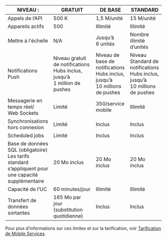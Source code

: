 
| NIVEAU : | GRATUIT | DE BASE | STANDARD |
|----|----|----|----|
| Appels de l’API | 500 K | 1,5 M/unité | 15 M/unité |
| Appareils actifs | 500 | Illimité | Illimité |
| Mettre à l'échelle | N/A | Jusqu’à 6 unités | Nombre illimité d’unités |
| Notifications Push | Niveau gratuit de notifications Hubs inclus, jusqu’à 1 million de pushes | Niveau de base de notifications Hubs inclus, jusqu’à 10 millions de pushes | Niveau Standard de notifications Hubs inclus, jusqu’à 10 millions de pushes |
| Messagerie en temps réel/<br/>Web Sockets | Limité | 350/service mobile | Illimité |
| Synchronisations hors connexion | Limité | Inclus | Inclus |
| Scheduled jobs | Limité | Inclus | Inclus |
| Base de données SQL (obligatoire) <br/>Les tarifs standard s’appliquent pour une capacité supplémentaire | 20 Mo inclus | 20 Mo inclus | 20 Mo inclus |
| Capacité de l’UC | 60 minutes/jour | Illimité | Illimité |
| Transfert de données sortantes | 165 Mo par jour (substitution quotidienne) | Inclus | Inclus |

Pour plus d’informations sur ces limites et sur la tarification, voir [Tarification de Mobile Services](https://azure.microsoft.com/pricing/details/mobile-services/).

<!---HONumber=July15_HO5-->